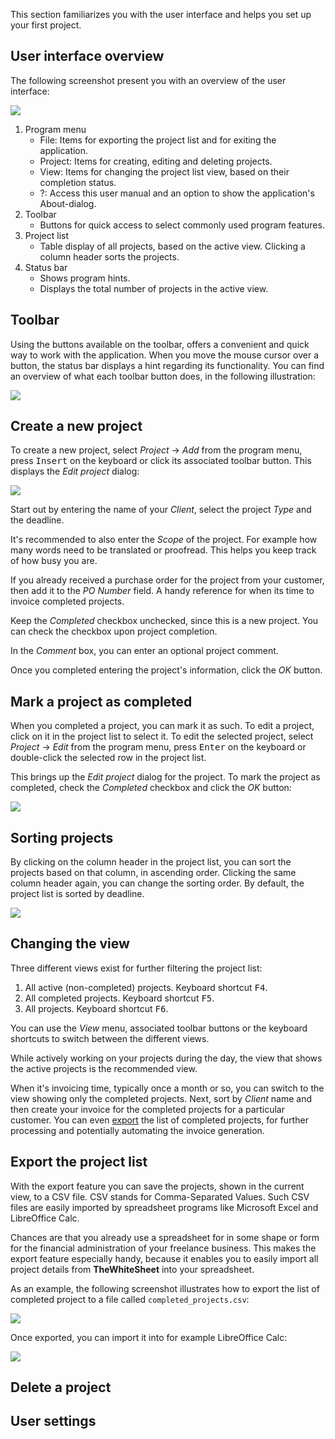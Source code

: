 This section familiarizes you with the user interface and helps you set up your first project.

## User interface overview

The following screenshot present you with an overview of the user interface:

![](images/user_interface_overview.png)

1. Program menu
    * File: Items for exporting the project list and for exiting the application. 
    * Project: Items for creating, editing and deleting projects.
    * View:  Items for changing the project list view, based on their completion status.
    * ?: Access this user manual and an option to show the application's About-dialog.
2. Toolbar
    * Buttons for quick access to select commonly used program features.
3. Project list
    * Table display of all projects, based on the active view. Clicking a column header sorts the projects.
4. Status bar
    * Shows program hints.
    * Displays the total number of projects in the active view.

## Toolbar

Using the buttons available on the toolbar, offers a convenient and quick way to work with the application. When you move the mouse cursor over a button, the status bar displays a hint regarding its functionality. You can find an overview of what each toolbar button does, in the following illustration:

![](images/toolbar_overview.png)

## Create a new project

To create a new project, select *Project* &rarr; *Add* from the program menu, press <kbd>Insert</kbd>  on the keyboard or click its associated toolbar button. This displays the *Edit project* dialog:

![](images/edit_project_dialog.png)

Start out by entering the name of your *Client*, select the project *Type* and the deadline. 

It's recommended to also enter the *Scope* of the project. For example how many words need to be translated or proofread. This helps you keep track of how busy you are. 

If you already received a purchase order for the project from your customer, then add it to the *PO Number* field. A handy reference for when its time to invoice completed projects.

Keep the *Completed* checkbox unchecked, since this is a new project. You can check the checkbox upon project completion. 

In the *Comment* box, you can enter an optional project comment. 

Once you completed entering the project's information, click the *OK* button.

## Mark a project as completed

When you completed a project, you can mark it as such. To edit a project, click on it in the project list to select it. To edit the selected project, select *Project* &rarr;  *Edit* from the program menu, press <kbd>Enter</kbd> on the keyboard or double-click the selected row in the project list.

This brings up the *Edit project* dialog for the project. To mark the project as completed, check the *Completed* checkbox and click the *OK* button:

![](images/project_mark_completed.png)



## Sorting projects

By clicking on the column header in the project list, you can sort the projects based on that column, in ascending order. Clicking the same column header again, you can change the sorting order. By default, the project list is sorted by deadline.

 ![](images/project_sorting.png)

## Changing the view

Three different views exist for further filtering the project list:

1. All active (non-completed) projects. Keyboard shortcut <kbd>F4</kbd>.
2. All completed projects. Keyboard shortcut <kbd>F5</kbd>.
3. All projects. Keyboard shortcut <kbd>F6</kbd>.

You can use the *View* menu, associated toolbar buttons or the keyboard shortcuts to switch between the different views.

While actively working on your projects during the day, the view that shows the active projects is the recommended view.

When it's invoicing time, typically once a month or so, you can switch to the view showing only the completed projects. Next, sort by *Client* name and then create your invoice for the completed projects for a particular customer. You can even [export](#export-project-list) the list of completed projects, for further processing and potentially automating the invoice generation.

## Export the project list

With the export feature you can save the projects, shown in the current view, to a CSV file. CSV stands for Comma-Separated Values. Such CSV files are easily imported by spreadsheet programs like Microsoft Excel and LibreOffice Calc. 

Chances are that you already use a spreadsheet for in some shape or form for the financial administration of your freelance business. This makes the export feature especially handy, because it enables you to easily import all project details from **TheWhiteSheet** into your spreadsheet.

As an example, the following screenshot illustrates how to export the list of completed project to a file called `completed_projects.csv`:

![](images/export_projects.png)

Once exported, you can import it into for example LibreOffice Calc:

![](images/spreadsheet_import.png) 



## Delete a project



## User settings
